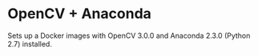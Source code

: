 # OpenCV + Anaconda

Sets up a Docker images with OpenCV 3.0.0 and Anaconda 2.3.0 (Python 2.7) installed.